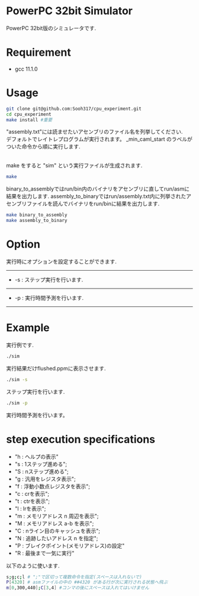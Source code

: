
# PowerPC 32bit Simulator
 
PowerPC 32bit版のシミュレータです.

# Requirement
 
* gcc 11.1.0
 
# Usage
  
```bash
git clone git@github.com:Sooh317/cpu_experiment.git
cd cpu_experiment
make install #重要
```
"assembly.txt"には読ませたいアセンブリのファイル名を列挙してください.<br>
デフォルトでレイトレプログラムが実行されます。
_min_caml_start のラベルがついた命令から順に実行します.

<br>
make をすると "sim" という実行ファイルが生成されます.<br>

```bash
make
```

binary_to_assemblyではrun/bin内のバイナリをアセンブリに直してrun/asmに結果を出力します.
assembly_to_binaryではrun/assembly.txt内に列挙されたアセンブリファイルを読んでバイナリをrun/binに結果を出力します.

```bash
make binary_to_assembly
make assembly_to_binary
```

# Option

実行時にオプションを設定することができます.

****
 * -s : ステップ実行を行います.

****
 * -p : 実行時間予測を行います.

****


# Example

実行例です.

```bash
./sim 
```
実行結果だけflushed.ppmに表示させます.

```bash
./sim -s
```
ステップ実行を行います.

```bash
./sim -p
```
実行時間予測を行います。

# step execution specifications
 - "h : ヘルプの表示"
 - "s : 1ステップ進める";
 - "S : nステップ進める"; 
 - "g : 汎用をレジスタ表示";
 - "f : 浮動小数点レジスタを表示";
 - "c : crを表示";
 - "t : ctrを表示";
 - "l : lrを表示";
 - "m : メモリアドレス n 周辺を表示";
 - "M : メモリアドレス a-b を表示";
 - "C : nライン目のキャッシュを表示";
 - "N : 追跡したいアドレス n を指定";
 - "P : ブレイクポイント(メモリアドレス)の設定"
 - "R : 最後まで一気に実行"
  
以下のように使います.
```bash
s;g;c;l # ";"で区切って複数命令を指定(スペースは入れないで)
P[4320] # asmファイルの中の ##4320 がある行が次に実行される状態へ飛ぶ
m[0,300,440];C[3,4] #コンマの後にスペースは入れてはいけません
```
